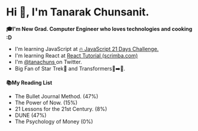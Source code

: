 # Hi 👋, I'm Tanarak Chunsanit.

**🎓I'm New Grad. Computer Engineer who loves technologies and cooking :D**

 - I'm learning JavaScript at [🔥 JavaScript 21 Days Challenge.](https://www.youtube.com/playlist?list=PLOgiLP3tCaPXc9-whn0on3tDT9rQdXAWL)
 - I'm learning React at [React Tutorial (scrimba.com)](https://scrimba.com/learn/learnreact)
 - I'm [@tanachuns ](https://twitter.com/tanachuns) on Twitter.
 - Big Fan of Star Trek🖖 and Transformers🚛➡️🤖.
 
**📚My Reading List**
 - The Bullet Journal Method. (47%)
 - The Power of Now. (15%)
 - 21 Lessons for the 21st Century. (8%)
 - DUNE (47%)
 - The Psychology of Money (0%)

